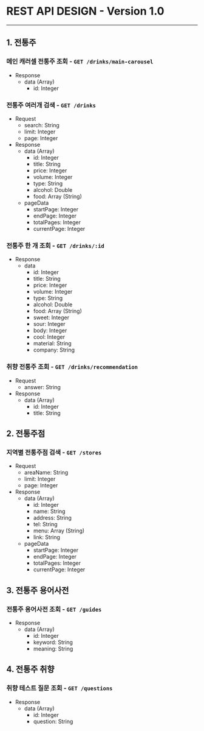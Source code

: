 # REST API DESIGN - Version 1.0

---

## 1. 전통주

### 메인 캐러셀 전통주 조회 - `GET /drinks/main-carousel`
- Response
  - data (Array)
    - id: Integer

### 전통주 여러개 검색 - `GET /drinks`
- Request
  - search: String
  - limit: Integer
  - page: Integer
- Response
  - data (Array)
    - id: Integer
    - title: String
    - price: Integer
    - volume: Integer
    - type: String
    - alcohol: Double
    - food: Array (String)
  - pageData
    - startPage: Integer
    - endPage: Integer
    - totalPages: Integer
    - currentPage: Integer

### 전통주 한 개 조회 - `GET /drinks/:id`
- Response
  - data
    - id: Integer
    - title: String
    - price: Integer
    - volume: Integer
    - type: String
    - alcohol: Double
    - food: Array (String)
    - sweet: Integer
    - sour: Integer
    - body: Integer
    - cool: Integer
    - material: String
    - company: String

### 취향 전통주 조회 - `GET /drinks/recommendation`
- Request
  - answer: String
- Response
  - data (Array)
    - id: Integer
    - title: String

## 2. 전통주점

### 지역별 전통주점 검색 - `GET /stores`
- Request
  - areaName: String
  - limit: Integer
  - page: Integer
- Response
  - data (Array)
    - id: Integer
    - name: String
    - address: String
    - tel: String
    - menu: Array (String)
    - link: String
  - pageData
    - startPage: Integer
    - endPage: Integer
    - totalPages: Integer
    - currentPage: Integer

## 3. 전통주 용어사전

### 전통주 용어사전 조회 - `GET /guides`
- Response
  - data (Array)
    - id: Integer
    - keyword: String
    - meaning: String

## 4. 전통주 취향

### 취향 테스트 질문 조회 - `GET /questions`
- Response
  - data (Array)
    - id: Integer
    - question: String